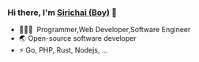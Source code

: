 ### Hi there, I'm [Sirichai (Boy)](https://nextjs-scg-app.herokuapp.com/resume) 🎉

- 🧑🏻‍💻 &nbsp;Programmer,Web Developer,Software Engineer
- 🌏 Open-source software developer
- ⚡ Go, PHP, Rust, Nodejs, ...


<!--
**suraboy/suraboy** is a ✨ _special_ ✨ repository because its `README.md` (this file) appears on your GitHub profile.

Here are some ideas to get you started:

- 🔭 I’m currently working on ...
- 🌱 I’m currently learning ...
- 👯 I’m looking to collaborate on ...
- 🤔 I’m looking for help with ...
- 💬 Ask me about ...
- 📫 How to reach me: ...
- 😄 Pronouns: ...
- ⚡ Fun fact: ...
-->
